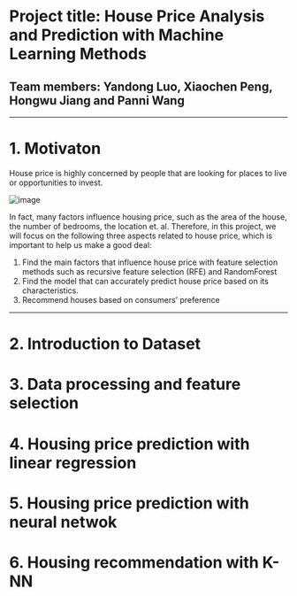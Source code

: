 # Project title: House Price Analysis and Prediction with Machine Learning Methods
## Team members: Yandong Luo, Xiaochen Peng, Hongwu Jiang and Panni Wang

---
# 1. Motivaton
House price is highly concerned by people that are looking for places to live or opportunities to invest.  

![image](http://github.com/yandongluo/HousingPricePrediction/raw/master/Introduction.png)

In fact, many factors influence housing price, such as the area of the house, the number of bedrooms, the location et. al. Therefore, in this project, we will focus on the following three aspects related to house price, which is important to help us make a good deal:  
1. Find the main factors that influence house price with feature selection methods such as recursive feature selection (RFE) and RandomForest
2. Find the model that can accurately predict house price based on its characteristics.
3. Recommend houses based on consumers’ preference

---
# 2. Introduction to Dataset

# 3. Data processing and feature selection

# 4. Housing price prediction with linear regression

# 5. Housing price prediction with neural netwok

# 6. Housing recommendation with K-NN


